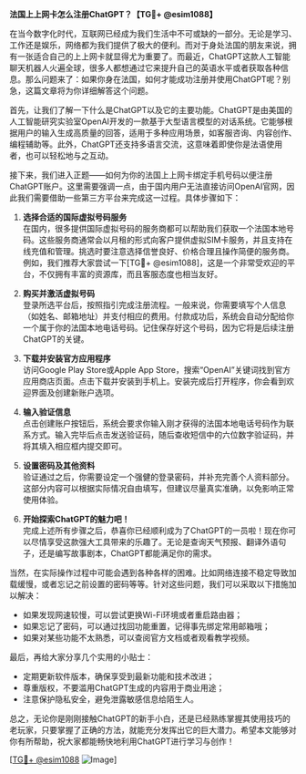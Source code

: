 **法国上上网卡怎么注册ChatGPT？【TG💪+ @esim1088】**

在当今数字化时代，互联网已经成为我们生活中不可或缺的一部分。无论是学习、工作还是娱乐，网络都为我们提供了极大的便利。而对于身处法国的朋友来说，拥有一张适合自己的上上网卡就显得尤为重要了。而最近，ChatGPT这款人工智能聊天机器人火遍全球，很多人都想通过它来提升自己的英语水平或者获取各种信息。那么问题来了：如果你身在法国，如何才能成功注册并使用ChatGPT呢？别急，这篇文章将为你详细解答这个问题。

首先，让我们了解一下什么是ChatGPT以及它的主要功能。ChatGPT是由美国的人工智能研究实验室OpenAI开发的一款基于大型语言模型的对话系统。它能够根据用户的输入生成高质量的回答，适用于多种应用场景，如客服咨询、内容创作、编程辅助等。此外，ChatGPT还支持多语言交流，这意味着即使你是法语使用者，也可以轻松地与之互动。

接下来，我们进入正题——如何为你的法国上上网卡绑定手机号码以便注册ChatGPT账户。这里需要强调一点，由于国内用户无法直接访问OpenAI官网，因此我们需要借助一些第三方平台来完成这一过程。具体步骤如下：

1. **选择合适的国际虚拟号码服务**  
   在国内，很多提供国际虚拟号码的服务商都可以帮助我们获取一个法国本地号码。这些服务商通常会以月租的形式向客户提供虚拟SIM卡服务，并且支持在线充值和管理。挑选时要注意选择信誉良好、价格合理且操作简便的服务商。例如，我们推荐大家尝试一下[TG💪+ @esim1088]，这是一个非常受欢迎的平台，不仅拥有丰富的资源库，而且客服态度也相当友好。

2. **购买并激活虚拟号码**  
   登录所选平台后，按照指引完成注册流程。一般来说，你需要填写个人信息（如姓名、邮箱地址）并支付相应的费用。付款成功后，系统会自动分配给你一个属于你的法国本地电话号码。记住保存好这个号码，因为它将是后续注册ChatGPT的关键。

3. **下载并安装官方应用程序**  
   访问Google Play Store或Apple App Store，搜索“OpenAI”关键词找到官方应用商店页面。点击下载并安装到手机上。安装完成后打开程序，你会看到欢迎界面及创建新账户选项。

4. **输入验证信息**  
   点击创建账户按钮后，系统会要求你输入刚才获得的法国本地电话号码作为联系方式。输入完毕后点击发送验证码，随后查收短信中的六位数字验证码，并将其填入相应框内提交即可。

5. **设置密码及其他资料**  
   验证通过之后，你需要设定一个强健的登录密码，并补充完善个人资料部分。这部分内容可以根据实际情况自由填写，但建议尽量真实准确，以免影响正常使用体验。

6. **开始探索ChatGPT的魅力吧！**  
   完成上述所有步骤之后，恭喜你已经顺利成为了ChatGPT的一员啦！现在你可以尽情享受这款强大工具带来的乐趣了。无论是查询天气预报、翻译外语句子，还是编写故事剧本，ChatGPT都能满足你的需求。

当然，在实际操作过程中可能会遇到各种各样的困难。比如网络连接不稳定导致加载缓慢，或者忘记之前设置的密码等等。针对这些问题，我们可以采取以下措施加以解决：

- 如果发现网速较慢，可以尝试更换Wi-Fi环境或者重启路由器；
- 如果忘记了密码，可以通过找回功能重置，记得事先绑定常用邮箱哦；
- 如果对某些功能不太熟悉，可以查阅官方文档或者观看教学视频。

最后，再给大家分享几个实用的小贴士：
- 定期更新软件版本，确保享受到最新功能和技术改进；
- 尊重版权，不要滥用ChatGPT生成的内容用于商业用途；
- 注意保护隐私安全，避免泄露敏感信息给陌生人。

总之，无论你是刚刚接触ChatGPT的新手小白，还是已经熟练掌握其使用技巧的老玩家，只要掌握了正确的方法，就能充分发挥出它的巨大潜力。希望本文能够对你有所帮助，祝大家都能畅快地利用ChatGPT进行学习与创作！

[[TG💪+ @esim1088](https://t.me/s/esim1088) ![Image](https://i.postimg.cc/4NQfJmqS/Snipaste-2025-05-13-00-14-12.png)]